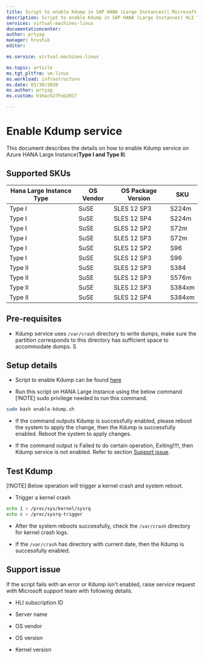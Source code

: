 ```yaml
---
title: Script to enable Kdump in SAP HANA (Large Instances)| Microsoft Docs
description: Script to enable Kdump in SAP HANA (Large Instances) HLI Type I, HLI Type II
services: virtual-machines-linux
documentationcenter:
author: prtyag
manager: hrushib
editor:

ms.service: virtual-machines-linux

ms.topic: article
ms.tgt_pltfrm: vm-linux
ms.workload: infrastructure
ms.date: 03/30/2020
ms.author: prtyag
ms.custom: H1Hack27Feb2017

---
```


# Enable Kdump service

This document describes the details on how to enable Kdump service on Azure HANA Large
Instance(**Type I and Type II**)

## Supported SKUs

|  Hana Large Instance Type   |  OS Vendor   |  OS Package Version   |  SKU	       |
|-----------------------------|--------------|-----------------------|-------------|
|   Type I                    |  SuSE        |   SLES 12 SP3         |  S224m      |
|   Type I                    |  SuSE        |   SLES 12 SP4         |  S224m      |
|   Type I                    |  SuSE        |   SLES 12 SP2         |  S72m       |
|   Type I                    |  SuSE        |   SLES 12 SP3         |  S72m       |
|   Type I                    |  SuSE        |   SLES 12 SP2         |  S96        |
|   Type I                    |  SuSE        |   SLES 12 SP3         |  S96        |
|   Type II                   |  SuSE        |   SLES 12 SP3         |  S384       |
|   Type II                   |  SuSE        |   SLES 12 SP3         |  S576m      |
|   Type II                   |  SuSE        |   SLES 12 SP3         |  S384xm     |
|   Type II                   |  SuSE        |   SLES 12 SP4         |  S384xm     |

## Pre-requisites

- Kdump service uses `/var/crash` directory to write dumps, make sure the partition corresponds to this directory has sufficient space to accommodate dumps.
S

## Setup details

- Script to enable Kdump can be found [here](https://github.com/Azure/sap-hana/blob/master/tools/enable-kdump.sh)

- Run this script on HANA Large Instance using the below command
[!NOTE]
sudo privilege needed to run this command.

```bash
sudo bash enable-kdump.sh
```

- If the command outputs Kdump is successfully enabled, please reboot the system to apply the change, then the Kdump is successfully enabled. Reboot the system to apply changes.

- If the command output is Failed to do certain operation, Exiting!!!!, then Kdump service is not enabled. Refer to section [Support issue](#support-issue).

## Test Kdump

[!NOTE]
 Below operation will trigger a kernel crash and system reboot.

- Trigger a kernel crash

```bash
echo 1 > /proc/sys/kernel/sysrq
echo c > /proc/sysrq-trigger
```

- After the system reboots successfully, check the `/var/crash` directory for kernel crash logs.

- If the `/var/crash` has directory with current date, then the Kdump is successfully enabled.

## Support issue

If the script fails with an error or Kdump isn't enabled, raise service request with Microsoft support team with following details.

* HLI subscription ID

* Server name

* OS vendor

* OS version

* Kernel version